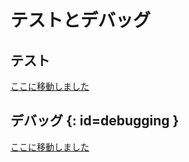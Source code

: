 # テストとデバッグ

<!---
  grep --no-filename "^[ ]*git diff" docs/ja/*.md | sh
  original document: 0.12.45:docs/tutorial_testing_debugging.md
  git diff 0.12.45 HEAD -- docs/tutorial_testing_debugging.md | cat
-->

## テスト

[ここに移動しました](ja/faq_misc.md#testing)

## デバッグ {: id=debugging }

[ここに移動しました](ja/faq_debug.md#debugging)

